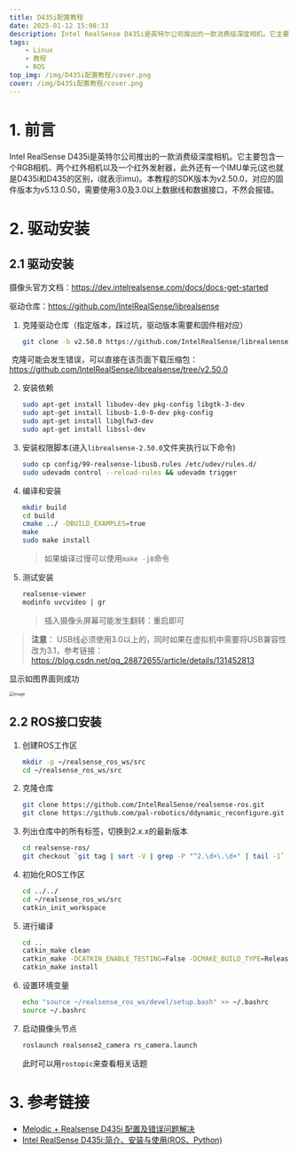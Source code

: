 ```yaml
---
title: D435i配置教程
date: 2025-01-12 15:08:33
description: Intel RealSense D435i是英特尔公司推出的一款消费级深度相机。它主要包含一个RGB相机、两个红外相机以及一个红外发射器，此外还有一个IMU单元(这也就是D435i和D435的区别，i就表示imu)。本教程的SDK版本为v2.50.0，对应的固件版本为v5.13.0.50，需要使用3.0及3.0以上数据线和数据接口，不然会报错。
tags: 
    - Linux
    - 教程
    - ROS
top_img: /img/D435i配置教程/cover.png
cover: /img/D435i配置教程/cover.png
---
```


# 1. 前言

Intel RealSense D435i是英特尔公司推出的一款消费级深度相机。它主要包含一个RGB相机、两个红外相机以及一个红外发射器，此外还有一个IMU单元(这也就是D435i和D435的区别，i就表示imu)。本教程的SDK版本为v2.50.0，对应的固件版本为v5.13.0.50，需要使用3.0及3.0以上数据线和数据接口，不然会报错。

# 2. 驱动安装

## 2.1 驱动安装

摄像头官方文档：https://dev.intelrealsense.com/docs/docs-get-started

驱动仓库：https://github.com/IntelRealSense/librealsense

1.   克隆驱动仓库（指定版本，踩过坑，驱动版本需要和固件相对应）

     ```bash
     git clone -b v2.50.0 https://github.com/IntelRealSense/librealsense  
     ```

​	克隆可能会发生错误，可以直接在该页面下载压缩包：https://github.com/IntelRealSense/librealsense/tree/v2.50.0

2.   安装依赖

     ```bash
     sudo apt-get install libudev-dev pkg-config libgtk-3-dev
     sudo apt-get install libusb-1.0-0-dev pkg-config
     sudo apt-get install libglfw3-dev
     sudo apt-get install libssl-dev
     ```

3.   安装权限脚本(进入`librealsense-2.50.0`文件夹执行以下命令)

     ```bash
     sudo cp config/99-realsense-libusb.rules /etc/udev/rules.d/
     sudo udevadm control --reload-rules && udevadm trigger 
     ```

4.   编译和安装

     ```bash
     mkdir build
     cd build
     cmake ../ -DBUILD_EXAMPLES=true
     make
     sudo make install
     ```

     >   如果编译过慢可以使用`make -j8`命令

5.   测试安装

     ```bash
     realsense-viewer
     modinfo uvcvideo | gr
     ```

     >   插入摄像头屏幕可能发生翻转：重启即可

>   **注意**： 
>   USB线必须使用3.0以上的，同时如果在虚拟机中需要将USB兼容性改为3.1，参考链接：<https://blog.csdn.net/qq_28872655/article/details/131452813>

显示如图界面则成功 

<img src="/img/D435i配置教程/image.png" alt="image" style="zoom:50%;" />

## 2.2 ROS接口安装

1.   创建ROS工作区

     ```bash
     mkdir -p ~/realsense_ros_ws/src
     cd ~/realsense_ros_ws/src
     ```

2.   克隆仓库

     ```bash
     git clone https://github.com/IntelRealSense/realsense-ros.git
     git clone https://github.com/pal-robotics/ddynamic_reconfigure.git
     ```

3.   列出仓库中的所有标签，切换到2.x.x的最新版本

     ```bash
     cd realsense-ros/
     git checkout `git tag | sort -V | grep -P "^2.\d+\.\d+" | tail -1`
     ```

4.   初始化ROS工作区

     ```bash
     cd ../../
     cd ~/realsense_ros_ws/src
     catkin_init_workspace
     ```

5.   进行编译

     ```bash
     cd ..
     catkin_make clean
     catkin_make -DCATKIN_ENABLE_TESTING=False -DCMAKE_BUILD_TYPE=Release
     catkin_make install
     ```

6.   设置环境变量

     ```bash
     echo "source ~/realsense_ros_ws/devel/setup.bash" >> ~/.bashrc
     source ~/.bashrc
     ```

7.   启动摄像头节点

     ```bash
     roslaunch realsense2_camera rs_camera.launch
     ```

     此时可以用`rostopic`来查看相关话题

# 3. 参考链接

+ [Melodic + Realsense D435i 配置及错误问题解决](https://blog.csdn.net/Hacker_MAI/article/details/107976049)
+ [Intel RealSense D435i:简介、安装与使用(ROS、Python)](https://zhaoxuhui.top/blog/2020/09/09/intel-realsense-d435i-installation-and-use.html)

